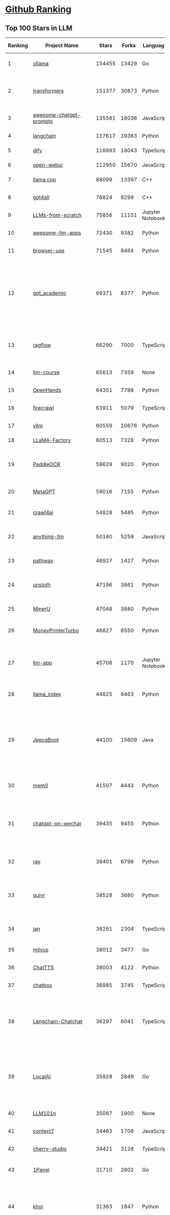 [Github Ranking](../README.md)
==========

## Top 100 Stars in LLM

| Ranking | Project Name | Stars | Forks | Language | Open Issues | Description | Last Commit |
| ------- | ------------ | ----- | ----- | -------- | ----------- | ----------- | ----------- |
| 1 | [ollama](https://github.com/ollama/ollama) | 154455 | 13429 | Go | 1847 | Get up and running with OpenAI gpt-oss, DeepSeek-R1, Gemma 3 and other models. | 2025-10-21T00:38:48Z |
| 2 | [transformers](https://github.com/huggingface/transformers) | 151377 | 30873 | Python | 1077 | 🤗 Transformers: the model-definition framework for state-of-the-art machine learning models in text, vision, audio, and multimodal models, for both inference and training.  | 2025-10-21T02:07:46Z |
| 3 | [awesome-chatgpt-prompts](https://github.com/f/awesome-chatgpt-prompts) | 135561 | 18036 | JavaScript | 0 | This repo includes ChatGPT prompt curation to use ChatGPT and other LLM tools better. | 2025-10-14T17:23:13Z |
| 4 | [langchain](https://github.com/langchain-ai/langchain) | 117617 | 19363 | Python | 154 | 🦜🔗 Build context-aware reasoning applications | 2025-10-20T22:40:20Z |
| 5 | [dify](https://github.com/langgenius/dify) | 116893 | 18043 | TypeScript | 466 | Production-ready platform for agentic workflow development. | 2025-10-21T03:32:55Z |
| 6 | [open-webui](https://github.com/open-webui/open-webui) | 112950 | 15670 | JavaScript | 229 | User-friendly AI Interface (Supports Ollama, OpenAI API, ...) | 2025-10-20T18:00:22Z |
| 7 | [llama.cpp](https://github.com/ggml-org/llama.cpp) | 88099 | 13397 | C++ | 281 | LLM inference in C/C++ | 2025-10-21T03:16:09Z |
| 8 | [gpt4all](https://github.com/nomic-ai/gpt4all) | 76824 | 8299 | C++ | 705 | GPT4All: Run Local LLMs on Any Device. Open-source and available for commercial use. | 2025-05-27T20:05:19Z |
| 9 | [LLMs-from-scratch](https://github.com/rasbt/LLMs-from-scratch) | 75856 | 11151 | Jupyter Notebook | 3 | Implement a ChatGPT-like LLM in PyTorch from scratch, step by step | 2025-10-21T00:29:06Z |
| 10 | [awesome-llm-apps](https://github.com/Shubhamsaboo/awesome-llm-apps) | 72430 | 9382 | Python | 4 | Collection of awesome LLM apps with AI Agents and RAG using OpenAI, Anthropic, Gemini and opensource models. | 2025-10-19T17:51:53Z |
| 11 | [browser-use](https://github.com/browser-use/browser-use) | 71545 | 8464 | Python | 133 | 🌐 Make websites accessible for AI agents. Automate tasks online with ease. | 2025-10-21T03:36:26Z |
| 12 | [gpt_academic](https://github.com/binary-husky/gpt_academic) | 69371 | 8377 | Python | 266 | 为GPT/GLM等LLM大语言模型提供实用化交互接口，特别优化论文阅读/润色/写作体验，模块化设计，支持自定义快捷按钮&函数插件，支持Python和C++等项目剖析&自译解功能，PDF/LaTex论文翻译&总结功能，支持并行问询多种LLM模型，支持chatglm3等本地模型。接入通义千问, deepseekcoder, 讯飞星火, 文心一言, llama2, rwkv, claude2, moss等。 | 2025-09-20T13:41:26Z |
| 13 | [ragflow](https://github.com/infiniflow/ragflow) | 66290 | 7000 | TypeScript | 2922 | RAGFlow is a leading open-source Retrieval-Augmented Generation (RAG) engine that fuses cutting-edge RAG with Agent capabilities to create a superior context layer for LLMs | 2025-10-21T02:42:05Z |
| 14 | [llm-course](https://github.com/mlabonne/llm-course) | 65613 | 7359 | None | 61 | Course to get into Large Language Models (LLMs) with roadmaps and Colab notebooks. | 2025-06-04T16:09:23Z |
| 15 | [OpenHands](https://github.com/All-Hands-AI/OpenHands) | 64351 | 7798 | Python | 250 | 🙌 OpenHands: Code Less, Make More | 2025-10-21T03:32:49Z |
| 16 | [firecrawl](https://github.com/firecrawl/firecrawl) | 63911 | 5079 | TypeScript | 19 | 🔥 The Web Data API for AI - Turn entire websites into LLM-ready markdown or structured data | 2025-10-20T16:40:40Z |
| 17 | [vllm](https://github.com/vllm-project/vllm) | 60559 | 10676 | Python | 1847 | A high-throughput and memory-efficient inference and serving engine for LLMs | 2025-10-21T03:01:37Z |
| 18 | [LLaMA-Factory](https://github.com/hiyouga/LLaMA-Factory) | 60513 | 7328 | Python | 714 | Unified Efficient Fine-Tuning of 100+ LLMs & VLMs (ACL 2024) | 2025-10-18T10:02:14Z |
| 19 | [PaddleOCR](https://github.com/PaddlePaddle/PaddleOCR) | 59629 | 9020 | Python | 154 | Turn any PDF or image document into structured data for your AI. A powerful, lightweight OCR toolkit that bridges the gap between images/PDFs and LLMs. Supports 100+ languages. | 2025-10-20T18:19:21Z |
| 20 | [MetaGPT](https://github.com/FoundationAgents/MetaGPT) | 59016 | 7155 | Python | 10 | 🌟 The Multi-Agent Framework: First AI Software Company, Towards Natural Language Programming | 2025-10-04T05:57:57Z |
| 21 | [crawl4ai](https://github.com/unclecode/crawl4ai) | 54828 | 5485 | Python | 187 | 🚀🤖 Crawl4AI: Open-source LLM Friendly Web Crawler & Scraper. Don't be shy, join here: https://discord.gg/jP8KfhDhyN | 2025-10-21T03:03:53Z |
| 22 | [anything-llm](https://github.com/Mintplex-Labs/anything-llm) | 50180 | 5259 | JavaScript | 262 | The all-in-one Desktop & Docker AI application with built-in RAG, AI agents, No-code agent builder, MCP compatibility,  and more. | 2025-10-20T22:49:31Z |
| 23 | [pathway](https://github.com/pathwaycom/pathway) | 48927 | 1427 | Python | 39 | Python ETL framework for stream processing, real-time analytics, LLM pipelines, and RAG. | 2025-10-17T12:07:22Z |
| 24 | [unsloth](https://github.com/unslothai/unsloth) | 47196 | 3861 | Python | 804 | Fine-tuning & Reinforcement Learning for LLMs. 🦥 Train OpenAI gpt-oss, DeepSeek-R1, Qwen3, Gemma 3, TTS 2x faster with 70% less VRAM. | 2025-10-20T12:00:52Z |
| 25 | [MinerU](https://github.com/opendatalab/MinerU) | 47048 | 3880 | Python | 102 | Transforms complex documents like PDFs into LLM-ready markdown/JSON for your Agentic workflows. | 2025-10-20T11:15:21Z |
| 26 | [MoneyPrinterTurbo](https://github.com/harry0703/MoneyPrinterTurbo) | 46827 | 6550 | Python | 197 | 利用AI大模型，一键生成高清短视频 Generate short videos with one click using AI LLM. | 2025-06-11T06:34:54Z |
| 27 | [llm-app](https://github.com/pathwaycom/llm-app) | 45708 | 1170 | Jupyter Notebook | 4 | Ready-to-run cloud templates for RAG, AI pipelines, and enterprise search with live data. 🐳Docker-friendly.⚡Always in sync with Sharepoint, Google Drive, S3, Kafka, PostgreSQL, real-time data APIs, and more. | 2025-10-03T08:32:04Z |
| 28 | [llama_index](https://github.com/run-llama/llama_index) | 44825 | 6463 | Python | 216 | LlamaIndex is the leading framework for building LLM-powered agents over your data. | 2025-10-20T15:36:55Z |
| 29 | [JeecgBoot](https://github.com/jeecgboot/JeecgBoot) | 44100 | 15609 | Java | 25 | 🔥AI低代码平台，助力企业快速实现低代码开发和构建AI应用！前后端分离架构 SpringBoot3，SpringCloud、MybatisPlus，Ant Design&Vue3、TS+vite！强大代码生成器实现前后端一键生成，无需手写代码! 引领AI低代码开发模式：AI生成→在线编码→代码生成→手工合并，解决Java项目80%重复工作，提升效率，节省成本，兼顾灵活性~ | 2025-10-20T23:56:30Z |
| 30 | [mem0](https://github.com/mem0ai/mem0) | 41507 | 4443 | Python | 287 | Universal memory layer for AI Agents; Announcing OpenMemory MCP - local and secure memory management. | 2025-10-20T23:13:37Z |
| 31 | [chatgpt-on-wechat](https://github.com/zhayujie/chatgpt-on-wechat) | 39435 | 9455 | Python | 308 | 基于大模型搭建的聊天机器人，同时支持 微信公众号、企业微信应用、飞书、钉钉 等接入，可选择ChatGPT/Claude/DeepSeek/文心一言/讯飞星火/通义千问/ Gemini/GLM-4/Kimi/LinkAI，能处理文本、语音和图片，访问操作系统和互联网，支持基于自有知识库进行定制企业智能客服。 | 2025-08-08T02:47:49Z |
| 32 | [ray](https://github.com/ray-project/ray) | 39401 | 6798 | Python | 2825 | Ray is an AI compute engine. Ray consists of a core distributed runtime and a set of AI Libraries for accelerating ML workloads. | 2025-10-21T03:23:57Z |
| 33 | [quivr](https://github.com/QuivrHQ/quivr) | 38528 | 3680 | Python | 2 | Opiniated RAG for integrating GenAI in your apps 🧠   Focus on your product rather than the RAG. Easy integration in existing products with customisation!  Any LLM: GPT4, Groq, Llama. Any Vectorstore: PGVector, Faiss. Any Files. Anyway you want.  | 2025-07-09T12:55:23Z |
| 34 | [jan](https://github.com/menloresearch/jan) | 38291 | 2304 | TypeScript | 135 | Jan is an open source alternative to ChatGPT that runs 100% offline on your computer. | 2025-10-20T15:37:10Z |
| 35 | [milvus](https://github.com/milvus-io/milvus) | 38012 | 3477 | Go | 688 | Milvus is a high-performance, cloud-native vector database built for scalable vector ANN search | 2025-10-21T02:44:05Z |
| 36 | [ChatTTS](https://github.com/2noise/ChatTTS) | 38003 | 4122 | Python | 63 | A generative speech model for daily dialogue. | 2025-07-06T15:11:14Z |
| 37 | [chatbox](https://github.com/chatboxai/chatbox) | 36985 | 3745 | TypeScript | 888 | User-friendly Desktop Client App for AI Models/LLMs (GPT, Claude, Gemini, Ollama...) | 2025-09-13T13:01:11Z |
| 38 | [Langchain-Chatchat](https://github.com/chatchat-space/Langchain-Chatchat) | 36297 | 6041 | TypeScript | 31 | Langchain-Chatchat（原Langchain-ChatGLM）基于 Langchain 与 ChatGLM, Qwen 与 Llama 等语言模型的 RAG 与 Agent 应用 \| Langchain-Chatchat (formerly langchain-ChatGLM), local knowledge based LLM (like ChatGLM, Qwen and Llama) RAG and Agent app with langchain  | 2025-09-29T06:47:27Z |
| 39 | [LocalAI](https://github.com/mudler/LocalAI) | 35928 | 2849 | Go | 273 | :robot: The free, Open Source alternative to OpenAI, Claude and others. Self-hosted and local-first. Drop-in replacement for OpenAI,  running on consumer-grade hardware. No GPU required. Runs gguf, transformers, diffusers and many more. Features: Generate Text, Audio, Video, Images, Voice Cloning, Distributed, P2P and decentralized inference | 2025-10-20T20:54:55Z |
| 40 | [LLM101n](https://github.com/karpathy/LLM101n) | 35087 | 1900 | None | 0 | LLM101n: Let's build a Storyteller | 2024-08-01T01:20:33Z |
| 41 | [context7](https://github.com/upstash/context7) | 34463 | 1708 | JavaScript | 84 | Context7 MCP Server -- Up-to-date code documentation for LLMs and AI code editors | 2025-10-20T14:41:08Z |
| 42 | [cherry-studio](https://github.com/CherryHQ/cherry-studio) | 34421 | 3128 | TypeScript | 399 | 🍒 Cherry Studio is a desktop client that supports for multiple LLM providers. | 2025-10-21T02:53:59Z |
| 43 | [1Panel](https://github.com/1Panel-dev/1Panel) | 31710 | 2802 | Go | 543 | 🔥 1Panel provides an intuitive web interface and MCP Server to manage websites, files, containers, databases, and LLMs on a Linux server. | 2025-10-20T14:22:03Z |
| 44 | [khoj](https://github.com/khoj-ai/khoj) | 31363 | 1847 | Python | 75 | Your AI second brain. Self-hostable. Get answers from the web or your docs. Build custom agents, schedule automations, do deep research. Turn any online or local LLM into your personal, autonomous AI (gpt, claude, gemini, llama, qwen, mistral). Get started - free. | 2025-09-16T09:17:58Z |
| 45 | [litellm](https://github.com/BerriAI/litellm) | 30141 | 4423 | Python | 1032 | Python SDK, Proxy Server (LLM Gateway) to call 100+ LLM APIs in OpenAI format - [Bedrock, Azure, OpenAI, VertexAI, Cohere, Anthropic, Sagemaker, HuggingFace, Replicate, Groq] | 2025-10-21T03:39:53Z |
| 46 | [Mr.-Ranedeer-AI-Tutor](https://github.com/JushBJJ/Mr.-Ranedeer-AI-Tutor) | 29661 | 3379 | None | 14 | A GPT-4 AI Tutor Prompt for customizable personalized learning experiences. | 2025-09-30T08:08:00Z |
| 47 | [continue](https://github.com/continuedev/continue) | 29408 | 3647 | TypeScript | 628 | ⏩ Ship faster with Continuous AI. Build and run custom agents across your IDE, terminal, and CI | 2025-10-21T01:58:19Z |
| 48 | [graphrag](https://github.com/microsoft/graphrag) | 28749 | 3009 | Python | 89 | A modular graph-based Retrieval-Augmented Generation (RAG) system | 2025-10-20T19:05:29Z |
| 49 | [llm.c](https://github.com/karpathy/llm.c) | 27900 | 3241 | Cuda | 89 | LLM training in simple, raw C/CUDA | 2025-06-26T17:03:40Z |
| 50 | [one-api](https://github.com/songquanpeng/one-api) | 27641 | 5465 | JavaScript | 883 | LLM API 管理 & 分发系统，支持 OpenAI、Azure、Anthropic Claude、Google Gemini、DeepSeek、字节豆包、ChatGLM、文心一言、讯飞星火、通义千问、360 智脑、腾讯混元等主流模型，统一 API 适配，可用于 key 管理与二次分发。单可执行文件，提供 Docker 镜像，一键部署，开箱即用。LLM API management & key redistribution system, unifying multiple providers under a single API. Single binary, Docker-ready, with an English UI. | 2025-07-18T18:11:50Z |
| 51 | [ChatDev](https://github.com/OpenBMB/ChatDev) | 27605 | 3469 | Python | 25 | Create Customized Software using Natural Language Idea (through LLM-powered Multi-Agent Collaboration) | 2025-09-23T12:40:26Z |
| 52 | [storm](https://github.com/stanford-oval/storm) | 27527 | 2494 | Python | 57 | An LLM-powered knowledge curation system that researches a topic and generates a full-length report with citations. | 2025-09-30T18:07:21Z |
| 53 | [void](https://github.com/voideditor/void) | 27314 | 2084 | TypeScript | 260 | None | 2025-08-07T00:07:32Z |
| 54 | [semantic-kernel](https://github.com/microsoft/semantic-kernel) | 26496 | 4303 | C# | 493 | Integrate cutting-edge LLM technology quickly and easily into your apps | 2025-10-21T03:06:45Z |
| 55 | [FastGPT](https://github.com/labring/FastGPT) | 26060 | 6704 | TypeScript | 608 | FastGPT is a knowledge-based platform built on the LLMs, offers a comprehensive suite of out-of-the-box capabilities such as data processing, RAG retrieval, and visual AI workflow orchestration, letting you easily develop and deploy complex question-answering systems without the need for extensive setup or configuration. | 2025-10-21T03:36:17Z |
| 56 | [composio](https://github.com/ComposioHQ/composio) | 25812 | 4361 | TypeScript | 30 | Composio equips your AI agents & LLMs with 100+ high-quality integrations via function calling | 2025-10-17T12:35:55Z |
| 57 | [Awesome-LLM](https://github.com/Hannibal046/Awesome-LLM) | 25322 | 2145 | None | 8 | Awesome-LLM: a curated list of Large Language Model | 2025-07-31T02:38:24Z |
| 58 | [self-llm](https://github.com/datawhalechina/self-llm) | 25295 | 2536 | Jupyter Notebook | 146 | 《开源大模型食用指南》针对中国宝宝量身打造的基于Linux环境快速微调（全参数/Lora）、部署国内外开源大模型（LLM）/多模态大模型（MLLM）教程 | 2025-10-09T11:19:14Z |
| 59 | [CopilotKit](https://github.com/CopilotKit/CopilotKit) | 24538 | 3278 | TypeScript | 309 | React UI + elegant infrastructure for AI Copilots, AI chatbots, and in-app AI agents. The Agentic last-mile 🪁 | 2025-10-21T01:10:02Z |
| 60 | [JARVIS](https://github.com/microsoft/JARVIS) | 24410 | 2054 | Python | 168 | JARVIS, a system to connect LLMs with ML community. Paper: https://arxiv.org/pdf/2303.17580.pdf | 2025-07-29T13:44:13Z |
| 61 | [BitNet](https://github.com/microsoft/BitNet) | 24261 | 1875 | Python | 126 | Official inference framework for 1-bit LLMs | 2025-06-03T06:14:20Z |
| 62 | [chroma](https://github.com/chroma-core/chroma) | 23987 | 1876 | Rust | 244 | Open-source search and retrieval database for AI applications. | 2025-10-21T02:53:42Z |
| 63 | [gpt-researcher](https://github.com/assafelovic/gpt-researcher) | 23881 | 3156 | Python | 128 | An LLM agent that conducts deep research (local and web) on any given topic and generates a long report with citations. | 2025-10-16T18:30:02Z |
| 64 | [gitleaks](https://github.com/gitleaks/gitleaks) | 23678 | 1813 | Go | 220 | Find secrets with Gitleaks 🔑 | 2025-10-16T18:53:01Z |
| 65 | [llamafile](https://github.com/Mozilla-Ocho/llamafile) | 23224 | 1227 | C++ | 170 | Distribute and run LLMs with a single file. | 2025-06-30T19:03:06Z |
| 66 | [TradingAgents](https://github.com/TauricResearch/TradingAgents) | 23180 | 4264 | Python | 127 | TradingAgents: Multi-Agents LLM Financial Trading Framework | 2025-10-09T07:34:10Z |
| 67 | [haystack](https://github.com/deepset-ai/haystack) | 23095 | 2439 | Python | 112 | AI orchestration framework to build customizable, production-ready LLM applications. Connect components (models, vector DBs, file converters) to pipelines or agents that can interact with your data. With advanced retrieval methods, it's best suited for building RAG, question answering, semantic search or conversational agent chatbots. | 2025-10-20T14:35:06Z |
| 68 | [system_prompts_leaks](https://github.com/asgeirtj/system_prompts_leaks) | 23019 | 3523 | JavaScript | 0 | Collection of extracted System Prompts from popular chatbots like ChatGPT, Claude & Gemini | 2025-10-19T22:06:00Z |
| 69 | [mlflow](https://github.com/mlflow/mlflow) | 22572 | 4913 | Python | 1547 | The open source developer platform to build AI/LLM applications and models with confidence. Enhance your AI applications with end-to-end tracking, observability, and evaluations, all in one integrated platform. | 2025-10-21T03:33:17Z |
| 70 | [RAG_Techniques](https://github.com/NirDiamant/RAG_Techniques) | 22469 | 2524 | Jupyter Notebook | 7 | This repository showcases various advanced techniques for Retrieval-Augmented Generation (RAG) systems. RAG systems combine information retrieval with generative models to provide accurate and contextually rich responses. | 2025-10-08T16:38:05Z |
| 71 | [pandas-ai](https://github.com/sinaptik-ai/pandas-ai) | 22328 | 2182 | Python | 12 | Chat with your database or your datalake (SQL, CSV, parquet). PandasAI makes data analysis conversational using LLMs and RAG. | 2025-10-13T08:25:24Z |
| 72 | [agenticSeek](https://github.com/Fosowl/agenticSeek) | 22216 | 2370 | Python | 29 | Fully Local Manus AI. No APIs, No $200 monthly bills. Enjoy an autonomous agent that thinks, browses the web, and code for the sole cost of electricity. 🔔 Official updates only via twitter @Martin993886460 (Beware of fake account) | 2025-09-14T18:15:49Z |
| 73 | [LightRAG](https://github.com/HKUDS/LightRAG) | 21953 | 3284 | Python | 158 | [EMNLP2025] "LightRAG: Simple and Fast Retrieval-Augmented Generation" | 2025-10-20T17:39:44Z |
| 74 | [llm-cookbook](https://github.com/datawhalechina/llm-cookbook) | 21801 | 2603 | Jupyter Notebook | 3 | 面向开发者的 LLM 入门教程，吴恩达大模型系列课程中文版 | 2025-06-12T14:48:07Z |
| 75 | [unilm](https://github.com/microsoft/unilm) | 21784 | 2663 | Python | 637 | Large-scale Self-supervised Pre-training Across Tasks, Languages, and Modalities | 2025-07-03T09:28:33Z |
| 76 | [Scrapegraph-ai](https://github.com/ScrapeGraphAI/Scrapegraph-ai) | 21604 | 1864 | Python | 13 | Python scraper based on AI | 2025-10-04T14:52:26Z |
| 77 | [mlc-llm](https://github.com/mlc-ai/mlc-llm) | 21497 | 1840 | Python | 299 | Universal LLM Deployment Engine with ML Compilation | 2025-10-20T18:33:25Z |
| 78 | [Awesome-Chinese-LLM](https://github.com/HqWu-HITCS/Awesome-Chinese-LLM) | 21471 | 2044 | None | 5 | 整理开源的中文大语言模型，以规模较小、可私有化部署、训练成本较低的模型为主，包括底座模型，垂直领域微调及应用，数据集与教程等。 | 2025-05-19T06:11:57Z |
| 79 | [llm-action](https://github.com/liguodongiot/llm-action) | 21413 | 2513 | HTML | 15 | 本项目旨在分享大模型相关技术原理以及实战经验（大模型工程化、大模型应用落地） | 2025-10-19T14:55:52Z |
| 80 | [vanna](https://github.com/vanna-ai/vanna) | 20877 | 1939 | Python | 207 | 🤖 Chat with your SQL database 📊. Accurate Text-to-SQL Generation via LLMs using RAG 🔄. | 2025-10-20T16:01:57Z |
| 81 | [datasets](https://github.com/huggingface/datasets) | 20759 | 2986 | Python | 860 | 🤗 The largest hub of ready-to-use datasets for AI models with fast, easy-to-use and efficient data manipulation tools | 2025-10-20T14:03:53Z |
| 82 | [architecture.of.internet-product](https://github.com/davideuler/architecture.of.internet-product) | 20563 | 4736 | HTML | 4 | 互联网公司技术架构，微信/淘宝/微博/腾讯/阿里/美团点评/百度/OpenAI/Google/Facebook/Amazon/eBay的架构，欢迎PR补充 | 2024-02-17T12:02:24Z |
| 83 | [goose](https://github.com/block/goose) | 20406 | 1855 | Rust | 224 | an open source, extensible AI agent that goes beyond code suggestions - install, execute, edit, and test with any LLM | 2025-10-21T03:36:42Z |
| 84 | [happy-llm](https://github.com/datawhalechina/happy-llm) | 20214 | 1753 | Jupyter Notebook | 21 | 📚 从零开始的大语言模型原理与实践教程 | 2025-10-17T12:25:38Z |
| 85 | [crawlee](https://github.com/apify/crawlee) | 20154 | 1045 | TypeScript | 171 | Crawlee—A web scraping and browser automation library for Node.js to build reliable crawlers. In JavaScript and TypeScript. Extract data for AI, LLMs, RAG, or GPTs. Download HTML, PDF, JPG, PNG, and other files from websites. Works with Puppeteer, Playwright, Cheerio, JSDOM, and raw HTTP. Both headful and headless mode. With proxy rotation. | 2025-10-21T02:55:02Z |
| 86 | [peft](https://github.com/huggingface/peft) | 19856 | 2067 | Python | 21 | 🤗 PEFT: State-of-the-art Parameter-Efficient Fine-Tuning. | 2025-10-20T10:11:42Z |
| 87 | [repomix](https://github.com/yamadashy/repomix) | 19801 | 897 | TypeScript | 111 | 📦 Repomix is a powerful tool that packs your entire repository into a single, AI-friendly file. Perfect for when you need to feed your codebase to Large Language Models (LLMs) or other AI tools like Claude, ChatGPT, DeepSeek, Perplexity, Gemini, Gemma, Llama, Grok, and more. | 2025-10-21T01:11:54Z |
| 88 | [Qwen](https://github.com/QwenLM/Qwen) | 19542 | 1626 | Python | 18 | The official repo of Qwen (通义千问) chat & pretrained large language model proposed by Alibaba Cloud. | 2025-09-30T10:18:02Z |
| 89 | [SillyTavern](https://github.com/SillyTavern/SillyTavern) | 19310 | 4112 | JavaScript | 310 | LLM Frontend for Power Users. | 2025-10-20T20:12:29Z |
| 90 | [sglang](https://github.com/sgl-project/sglang) | 19066 | 3109 | Python | 525 | SGLang is a fast serving framework for large language models and vision language models. | 2025-10-21T03:30:50Z |
| 91 | [Chinese-LLaMA-Alpaca](https://github.com/ymcui/Chinese-LLaMA-Alpaca) | 18931 | 1877 | Python | 1 | 中文LLaMA&Alpaca大语言模型+本地CPU/GPU训练部署 (Chinese LLaMA & Alpaca LLMs) | 2025-07-15T00:53:02Z |
| 92 | [letta](https://github.com/letta-ai/letta) | 18861 | 1956 | Python | 29 | Letta is the platform for building stateful agents: open AI with advanced memory that can learn and self-improve over time. | 2025-10-20T22:58:45Z |
| 93 | [MaxKB](https://github.com/1Panel-dev/MaxKB) | 18706 | 2429 | Python | 92 | 🔥 MaxKB is an open-source platform for building enterprise-grade agents.  MaxKB 是强大易用的开源企业级智能体平台。 | 2025-10-21T02:38:46Z |
| 94 | [ai-engineering-hub](https://github.com/patchy631/ai-engineering-hub) | 18697 | 3157 | Jupyter Notebook | 30 | In-depth tutorials on LLMs, RAGs and real-world AI agent applications. | 2025-10-19T11:34:04Z |
| 95 | [ai](https://github.com/vercel/ai) | 18659 | 3132 | TypeScript | 755 | The AI Toolkit for TypeScript. From the creators of Next.js, the AI SDK is a free open-source library for building AI-powered applications and agents  | 2025-10-21T03:00:52Z |
| 96 | [suna](https://github.com/kortix-ai/suna) | 18385 | 3121 | TypeScript | 212 | Kortix – build, manage and train AI Agents. Fully Open Source. | 2025-10-20T19:12:51Z |
| 97 | [opcode](https://github.com/winfunc/opcode) | 18316 | 1386 | TypeScript | 234 | A powerful GUI app and Toolkit for Claude Code - Create custom agents, manage interactive Claude Code sessions, run secure background agents, and more. | 2025-10-16T12:05:56Z |
| 98 | [llama-cookbook](https://github.com/meta-llama/llama-cookbook) | 17957 | 2629 | Jupyter Notebook | 18 | Welcome to the Llama Cookbook! This is your go to guide for Building with Llama: Getting started with Inference, Fine-Tuning, RAG. We also show you how to solve end to end problems using Llama model family and using them on various provider services   | 2025-10-17T15:17:32Z |
| 99 | [mastra](https://github.com/mastra-ai/mastra) | 17628 | 1200 | TypeScript | 263 | The TypeScript AI agent framework. ⚡ Assistants, RAG, observability. Supports any LLM: GPT-4, Claude, Gemini, Llama. | 2025-10-21T03:39:15Z |
| 100 | [SWE-agent](https://github.com/SWE-agent/SWE-agent) | 17618 | 1850 | Python | 49 | SWE-agent takes a GitHub issue and tries to automatically fix it, using your LM of choice. It can also be employed for offensive cybersecurity or competitive coding challenges. [NeurIPS 2024]  | 2025-10-20T23:21:07Z |


